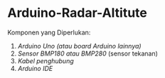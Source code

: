 # Arduino-Radar-Altitute

Komponen yang Diperlukan:
1. *Arduino Uno (atau board Arduino lainnya)*
2. *Sensor BMP180 atau BMP280* (sensor tekanan)
3. *Kabel penghubung*
4. *Arduino IDE*
